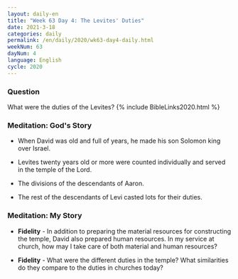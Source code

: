 ```yaml
---
layout: daily-en
title: "Week 63 Day 4: The Levites' Duties"
date: 2021-3-18 
categories: daily
permalink: /en/daily/2020/wk63-day4-daily.html
weekNum: 63
dayNum: 4
language: English
cycle: 2020
---
```


### Question     
What were the duties of the Levites?
{% include BibleLinks2020.html %} 

### Meditation: God's Story   
+ When David was old and full of years, he made his son Solomon king over Israel. 

+ Levites twenty years old or more were counted individually and served in the temple of the Lord. 

+ The divisions of the descendants of Aaron. 
+ The rest of the descendants of Levi casted lots for their duties. 

### Meditation: My Story   
+ **Fidelity** - In addition to preparing the material resources for constructing the temple, David also prepared human resources. In my service at church, how may I take care of both material and human resources? 

+ **Fidelity** - What were the different duties in the temple? What similarities do they compare to the duties in churches today? 